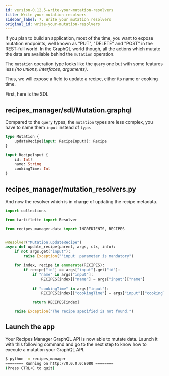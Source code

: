 ```yaml
---
id: version-0.12.5-write-your-mutation-resolvers
title: Write your mutation resolvers
sidebar_label: 7. Write your mutation resolvers
original_id: write-your-mutation-resolvers
---
```


If you plan to build an application, most of the time, you want to expose mutation endpoints, well known as "PUT", "DELETE" and "POST" in the REST-full world. In the GraphQL world though, all the actions which mutate the data are available behind the `mutation` operation.

The `mutation` operation type looks like the `query` one but with some features less _(no unions, interfaces, arguments)_.

Thus, we will expose a field to update a recipe, either its name or cooking time.

First, here is the SDL

## **recipes_manager/sdl/Mutation.graphql**

Compared to the `query` types, the `mutation` types are less complex, you have to name them `input` instead of `type`.

```graphql
type Mutation {
    updateRecipe(input: RecipeInput!): Recipe
}

input RecipeInput {
    id: Int!
    name: String
    cookingTime: Int
}
```

## **recipes_manager/mutation_resolvers.py**

And now the resolver which is in charge of updating the recipe metadata.

```python
import collections

from tartiflette import Resolver

from recipes_manager.data import INGREDIENTS, RECIPES


@Resolver("Mutation.updateRecipe")
async def update_recipe(parent, args, ctx, info):
    if not args.get("input"):
        raise Exception("'input' parameter is mandatory")

    for index, recipe in enumerate(RECIPES):
        if recipe["id"] == args["input"].get("id"):
            if "name" in args["input"]:
                RECIPES[index]["name"] = args["input"]["name"]

            if "cookingTime" in args["input"]:
                RECIPES[index]["cookingTime"] = args["input"]["cookingTime"]

            return RECIPES[index]

    raise Exception("The recipe specified is not found.")

```

## Launch the app

Your Recipes Manager GraphQL API is now able to mutate data. Launch it with this following command and go to the next step to know how to execute a mutation your GraphQL API.

```bash
$ python -m recipes_manager
======== Running on http://0.0.0.0:8080 ========
(Press CTRL+C to quit)

```
